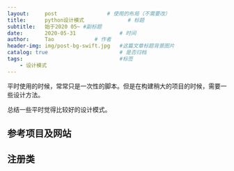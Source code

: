 ```yaml
---
layout:     post			    # 使用的布局（不需要改）
title:      python设计模式 				# 标题 
subtitle:   始于2020 05~ #副标题
date:       2020-05-31				# 时间
author:     Tao				# 作者
header-img: img/post-bg-swift.jpg 	#这篇文章标题背景图片
catalog: true 						# 是否归档
tags:								#标签
    - 设计模式
---
```


平时使用的时候，常常只是一次性的脚本。但是在构建稍大的项目的时候，需要一些设计方法。

总结一些平时觉得比较好的设计模式。

## 参考项目及网站

## 注册类

